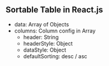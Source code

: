 ## Sortable Table in React.js

- data: Array of Objects
- columns: Column config in Array
  - header: String
  - headerStyle: Object
  - dataStyle: Object
  - defaultSorting: desc / asc
